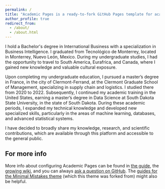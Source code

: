 ```yaml
---
permalink: /
title: "Academic Pages is a ready-to-fork GitHub Pages template for academic personal websites"
author_profile: true
redirect_from: 
  - /about/
  - /about.html
---
```


I hold a Bachelor's degree in International Business with a specialization in Business Intelligence. I graduated from Tecnológico de Monterrey, located in Monterrey, Nuevo León, Mexico. During my undergraduate studies, I had the opportunity to travel to South America, Eurafrica, and Canada, where I gained new knowledge and valuable cultural exposure.

Upon completing my undergraduate education, I pursued a master’s degree in France, in the city of Clermont-Ferrand, at the Clermont Graduate School of Management, specializing in supply chain and logistics. I studied there from 2020 to 2022. Subsequently, I continued my academic training in the United States, earning a master’s degree in Data Science at South Dakota State University, in the state of South Dakota. During these academic periods, I expanded my technical knowledge and developed new specialized skills, particularly in the areas of machine learning, databases, and advanced statistical systems.

I have decided to broadly share my knowledge, research, and scientific contributions, which are available through this platform and accessible to the general public.


For more info
------
More info about configuring Academic Pages can be found in [the guide](https://academicpages.github.io/markdown/), the [growing wiki](https://github.com/academicpages/academicpages.github.io/wiki), and you can always [ask a question on GitHub](https://github.com/academicpages/academicpages.github.io/discussions). The [guides for the Minimal Mistakes theme](https://mmistakes.github.io/minimal-mistakes/docs/configuration/) (which this theme was forked from) might also be helpful.
